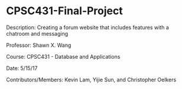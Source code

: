 # CPSC431-Final-Project

Description: Creating a forum website that includes features with a chatroom and messaging

Professor: Shawn X. Wang

Course: CPSC431 - Database and Applications

Date: 5/15/17

Contributors/Members: Kevin Lam, Yijie Sun, and Christopher Oelkers
